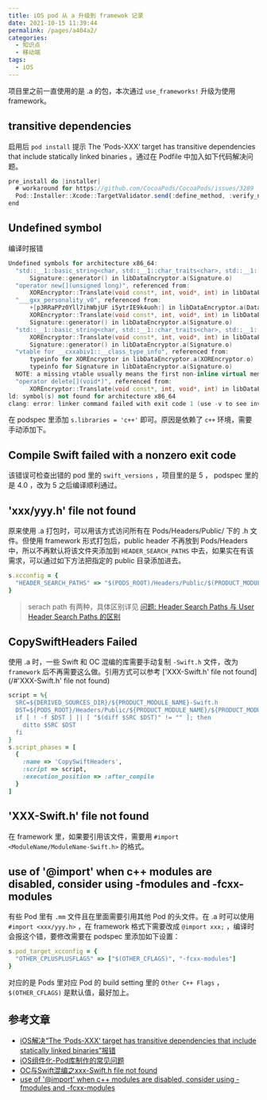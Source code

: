 ```yaml
---
title: iOS pod 从 a 升级到 framewok 记录
date: 2021-10-15 11:39:44
permalink: /pages/a404a2/
categories:
  - 知识点
  - 移动端
tags:
  - iOS
---
```


项目里之前一直使用的是 .a 的包，本次通过 `use_frameworks!` 升级为使用 framework。

<!-- more -->

## transitive dependencies

启用后 `pod install` 提示 The ‘Pods-XXX‘ target has transitive dependencies that include statically linked binaries 。通过在 Podfile 中加入如下代码解决问题。

```js
pre_install do |installer|
  # workaround for https://github.com/CocoaPods/CocoaPods/issues/3289
  Pod::Installer::Xcode::TargetValidator.send(:define_method, :verify_no_static_framework_transitive_dependencies) {}
end
```

## Undefined symbol

编译时报错

```c++
Undefined symbols for architecture x86_64:
  "std::__1::basic_string<char, std::__1::char_traits<char>, std::__1::allocator<char> >::push_back(char)", referenced from:
      Signature::generator() in libDataEncryptor.a(Signature.o)
  "operator new[](unsigned long)", referenced from:
      XOREncryptor::Translate(void const*, int, void*, int) in libDataEncryptor.a(XOREncryptor.o)
  "___gxx_personality_v0", referenced from:
      +[p3RRaPPz0Yll7ihWbjUF i5ytrIE9k4uoh:] in libDataEncryptor.a(DataEncryptorWrapper.o)
      XOREncryptor::Translate(void const*, int, void*, int) in libDataEncryptor.a(XOREncryptor.o)
      Signature::generator() in libDataEncryptor.a(Signature.o)
  "std::__1::basic_string<char, std::__1::char_traits<char>, std::__1::allocator<char> >::~basic_string()", referenced from:
      XOREncryptor::Translate(void const*, int, void*, int) in libDataEncryptor.a(XOREncryptor.o)
      Signature::generator() in libDataEncryptor.a(Signature.o)
  "vtable for __cxxabiv1::__class_type_info", referenced from:
      typeinfo for XOREncryptor in libDataEncryptor.a(XOREncryptor.o)
      typeinfo for Signature in libDataEncryptor.a(Signature.o)
  NOTE: a missing vtable usually means the first non-inline virtual member function has no definition.
  "operator delete[](void*)", referenced from:
      XOREncryptor::Translate(void const*, int, void*, int) in libDataEncryptor.a(XOREncryptor.o)
ld: symbol(s) not found for architecture x86_64
clang: error: linker command failed with exit code 1 (use -v to see invocation)
```

在 podspec 里添加 `s.libraries = 'c++'` 即可。原因是依赖了 `c++` 环境，需要手动添加下。

## Compile Swift failed with a nonzero exit code

该错误可检查出错的 pod 里的 `swift_versions` ，项目里的是 5 ， podspec 里的是 4.0 ，改为 5 之后编译顺利通过。

## 'xxx/yyy.h' file not found

原来使用 .a 打包时，可以用该方式访问所有在 Pods/Headers/Public/ 下的 .h 文件。但使用 framework 形式打包后，public header 不再放到 Pods/Headers 中，所以不再默认将该文件夹添加到 `HEADER_SEARCH_PATHS` 中去，如果实在有该需求，可以通过如下方法把指定的 public 目录添加进去。

```ruby
s.xcconfig = {
  "HEADER_SEARCH_PATHS" => "$(PODS_ROOT)/Headers/Public/$(PRODUCT_MODULE_NAME)/"
}
```

> serach path 有两种，具体区别详见 [问题: Header Search Paths 与 User Header Search Paths 的区别](https://blog.csdn.net/wangyanchang21/article/details/78813311)

## CopySwiftHeaders Failed

使用 .a 时，一些 Swift 和 OC 混编的库需要手动复制 `-Swift.h` 文件，改为 `framework` 后不再需要这么做。引用方式可以参考 ['XXX-Swift.h' file not found](/#'XXX-Swift.h' file not found)

```ruby
script = %{
  SRC=${DERIVED_SOURCES_DIR}/${PRODUCT_MODULE_NAME}-Swift.h
  DST=${PODS_ROOT}/Headers/Public/${PRODUCT_MODULE_NAME}/${PRODUCT_MODULE_NAME}-Swift.h
  if [ ! -f $DST ] || [ "$(diff $SRC $DST)" != "" ]; then
    ditto $SRC $DST
  fi
}
s.script_phases = [
  {
    :name => 'CopySwiftHeaders',
    :script => script,
    :execution_position => :after_compile
  }
]
```

## 'XXX-Swift.h' file not found

在 framework 里，如果要引用该文件，需要用 `#import <ModuleName/ModuleName-Swift.h>` 的格式。

## use of '@import' when c++ modules are disabled, consider using -fmodules and -fcxx-modules

有些 Pod 里有 `.mm` 文件且在里面需要引用其他 Pod 的头文件。在 .a 时可以使用 `#import <xxx/yyy.h>` ，在 framework 格式下需要改成 `@import xxx;` ，编译时会报这个错，要修改需要在 podspec 里添加如下设置：

```ruby
s.pod_target_xcconfig = {
  "OTHER_CPLUSPLUSFLAGS" => ["$(OTHER_CFLAGS)", "-fcxx-modules"]
}
```

对应的是 Pods 里对应 Pod 的 build setting 里的 `Other C++ Flags` ， `$(OTHER_CFLAGS)` 是默认值，最好加上。

## 参考文章

- [iOS解决“The ‘Pods-XXX‘ target has transitive dependencies that include statically linked binaries”报错](https://blog.csdn.net/watson2017/article/details/111322463)
- [iOS组件化-Pod库制作的常见问题](https://juejin.cn/post/7012995777727299591)
- [OC与Swift混编之xxx-Swift.h file not found](https://www.jianshu.com/p/12fbede9cd7d)
- [use of '@import' when c++ modules are disabled, consider using -fmodules and -fcxx-modules](https://stackoverflow.com/questions/65481557/use-of-import-when-c-modules-are-disabled-consider-using-fmodules-and-fc)

